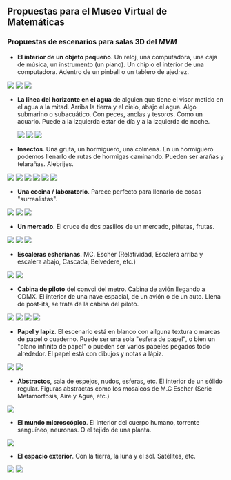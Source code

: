 ## Propuestas para el Museo Virtual de Matemáticas
### Propuestas de escenarios para salas 3D del *MVM*

* **El interior de un objeto pequeño**. Un reloj, una computadora, una caja de música, un instrumento (un piano). Un chip o el interior de una computadora. Adentro de un pinball o un tablero de ajedrez.

![](https://cdnb.artstation.com/p/assets/images/images/004/786/057/large/nisha-sharma-inside-a-clock-tower.jpg)
![](https://i.pinimg.com/564x/23/41/4a/23414a25e8bdd7afc57b91d785fa47ff.jpg)
![](https://www.thoughtco.com/thmb/D9DbeEg9Zfbc8QYxZFrtTBOmPQo=/1885x1414/smart/filters:no_upscale()/GettyImages-157437094-58f522225f9b581d59b6d772.jpg)

* **La línea del horizonte en el agua** de alguien que tiene el visor metido en el agua a la mitad. Arriba la tierra y el cielo, abajo el agua. Algo submarino o subacuático. Con peces, anclas y tesoros. Como un acuario. Puede a la izquierda estar de día y a la izquierda de noche.

  ![](https://as2.ftcdn.net/v2/jpg/00/39/27/93/1000_F_39279379_YeLs613umAszrZI1uFgWUlMxCPIi9kbY.jpg)
  ![](https://thumbs.dreamstime.com/b/abstract-design-water-split-abstract-design-tropical-sea-water-split-line-underwater-sky-104964964.jpg)
  ![](https://previews.123rf.com/images/vilainecrevette/vilainecrevette1601/vilainecrevette160100070/52627294-above-and-below-water-surface-in-the-lagoon-of-huahine-near-lush-shore-with-corals-and-tropical-fish.jpg)

* **Insectos**. Una gruta, un hormiguero, una colmena. En un hormiguero podemos llenarlo de rutas de hormigas caminando. Pueden ser arañas y telarañas. Alebrijes.

![](https://etc.usf.edu/clipart/46800/46839/46839_ant_nest_lg.gif)
![](https://i.pinimg.com/564x/2e/c2/56/2ec256cea2dad882adaf4557e453daaa.jpg)
![](https://i.pinimg.com/564x/a9/e9/3c/a9e93c19265bc89dc01f7409fc03be86.jpg)
![](https://images.fineartamerica.com/images-medium-large-5/humanised-bees-in-a-hive--date-1902-mary-evans-picture-library.jpg)
![](https://image.shutterstock.com/image-vector/black-widow-spiders-nest-3d-260nw-1336252313.jpg)
![](https://assets.bigcartel.com/product_images/262314488/76F7F793-5558-4971-ACC5-86DDC46E210A.jpeg?auto=format&fit=max&w=1200)

* **Una cocina / laboratorio**. Parece perfecto para llenarlo de cosas "surrealistas".
  
![](https://3.bp.blogspot.com/-LBJUpEarTFM/WpsIkHQDflI/AAAAAAAAEGQ/EwRDzeGUVzsHzmucm6CMHhzrq4IfnCtXQCEwYBhgL/s1600/20171228-SLP%2BDad%2527s%2Bkitchen.JPG)
![](https://images.fineartamerica.com/images/artworkimages/mediumlarge/2/cabin-kitchen-sarah-hamilton.jpg)
![](https://img.freepik.com/free-vector/colorful-hand-drawn-kitchen-utensil-doodle-premium-vector_552255-275.jpg)

* **Un mercado**. El cruce de dos pasillos de un mercado, piñatas, frutas.
  
![](https://media-cdn.tripadvisor.com/media/photo-s/0f/92/07/ba/artesanias.jpg)
![](https://www.diariodemexico.com/sites/default/files/styles/facebook/public/2021-12/pinatas.jpg?h=6d98e452&itok=LASO7Pqf)
![](https://www.luismaram.com/wp-content/uploads/2006/09/Vendedora.jpg)

* **Escaleras esherianas**. MC. Escher (Relatividad, Escalera arriba y escalera abajo, Cascada, Belvedere, etc.)

![](https://feelthebrain.files.wordpress.com/2015/07/escher-big.jpg)
![](https://www.reprodart.com/kunst/mc_escher/ESE-28.jpg)

* **Cabina de piloto** del convoi del metro. Cabina de avión llegando a CDMX. El interior de una nave espacial, de un avión o de un auto. Llena de post-its, se trata de la cabina del piloto.
  
![](https://cdna.artstation.com/p/assets/images/images/019/447/960/large/louis-garcia-resized-jpeg-1561396930501-4734723583752168504.jpg?1563526569)
![](https://pbs.twimg.com/media/A7CGUWgCQAAkQoh.jpg:large)
![](https://thumbs.dreamstime.com/z/navigational-cabin-spaceship-navigational-cabin-spaceship-pop-art-retro-vector-illustration-comic-cartoon-kitsch-113578463.jpg)
![](https://i.pinimg.com/originals/8b/32/dd/8b32dddaa972b32c09efba7054a01b4c.jpg)

* **Papel y lapiz**. El escenario está en blanco con allguna textura o marcas de papel o cuaderno. Puede ser una sola "esfera de papel", o bien un "plano infinito de papel" o pueden ser varios papeles pegados todo alrededor. El papel está con dibujos y notas a lápiz.

![](https://d2gg9evh47fn9z.cloudfront.net/800px_COLOURBOX32788379.jpg)
![](https://i.pinimg.com/originals/a8/17/17/a8171725310b4f5729b0753b384c9818.jpg)
  

* **Abstractos**, sala de espejos, nudos, esferas, etc. El interior de un sólido regular. Figuras abstractas como los mosaicos de M.C Escher (Serie Metamorfosis, Aire y Agua, etc.)

![](https://ae01.alicdn.com/kf/HTB1JuvAd8nTBKNjSZPfq6zf1XXa9/Abstract-Tunnel-Space-Sphere-3d-Wallpaper-Murals-for-Hall-Living-Room-3D-Space-Mural-3d-Wall.jpg)

* **El mundo microscópico**. El interior del cuerpo humano, torrente sanguíneo, neuronas. O el tejido de una planta.

![](https://www.fubiz.net/wp-content/uploads/2016/01/magicalmicroscopicpaintings-1-900x900.jpg)

* **El espacio exterior**. Con la tierra, la luna y el sol. Satélites, etc.
  
![](https://ak.picdn.net/shutterstock/videos/4952009/thumb/10.jpg)
![](https://s3.envato.com/files/248973698/Moon_preview.jpg)
